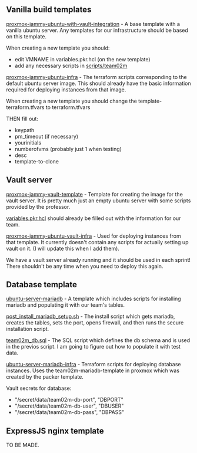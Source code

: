 ## Vanilla build templates

[proxmox-jammy-ubuntu-with-vault-integration](/build/packer/proxmox-jammy-ubuntu-with-vault-integration/) - A base template with a vanilla ubuntu server. Any templates for our infrastructure should be based on this template.

When creating a new template you should:
 - edit VMNAME in variables.pkr.hcl (on the new template)
 - add any necessary scripts in [scripts/team02m](/build/packer/scripts/team02m/)

[proxmox-jammy-ubuntu-infra](/build/terraform/proxmox-jammy-ubuntu-infra/) - The terraform scripts corresponding to the default ubuntu server image. This should already have the basic information required for deploying instances from that image.

When creating a new template you should change the template-terraform.tfvars to terraform.tfvars

THEN fill out:
 - keypath
 - pm_timeout (if necessary)
 - yourinitials
 - numberofvms (probably just 1 when testing)
 - desc
 - template-to-clone

## Vault server

[proxmox-jammy-vault-template](/build/packer/proxmox-jammy-vault-template/) - Template for creating the image for the vault server. It is pretty much just an empty ubuntu server with some scripts provided by the professor.

[variables.pkr.hcl](/build/packer/proxmox-jammy-vault-template/variables.pkr.hcl) should already be filled out with the information for our team.

[proxmox-jammy-ubuntu-vault-infra](/build/terraform/proxmox-jammy-ubuntu-vault-infra/) - Used for deploying instances from that template. It currently doesn't contain any scripts for actually setting up vault on it. (I will update this when I add them).

We have a vault server already running and it should be used in each sprint! There shouldn't be any time when you need to deploy this again.

## Database template

[ubuntu-server-mariadb](/build/packer/ubuntu-server-mariadb/) - A template which includes scripts for installing mariadb and populating it with our team's tables.

[post_install_mariadb_setup.sh](/build/packer/scripts/team02m/post_install_mariadb_setup.sh) - The install script which gets mariadb, creates the tables, sets the port, opens firewall, and then runs the secure installation script.

[team02m_db.sql](/build/packer/scripts/) - The SQL script which defines the db schema and is used in the previos script. I am going to figure out how to populate it with test data.

[ubuntu-server-mariadb-infra](/build/terraform/ubuntu-server-mariadb-infra/) - Terraform scripts for deploying database instances. Uses the team02m-mariadb-template in proxmox which was created by the packer template.

Vault secrets for database:
 - "/secret/data/team02m-db-port", "DBPORT"
 - "/secret/data/team02m-db-user", "DBUSER"
 - "/secret/data/team02m-db-pass", "DBPASS"

## ExpressJS nginx template

TO BE MADE.